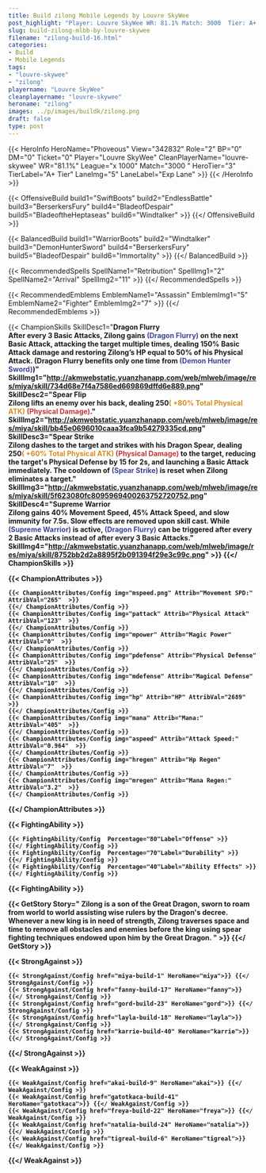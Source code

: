 ```yaml
---
title: Build zilong Mobile Legends by Louvre SkyWee
post_highlight: "Player: Louvre SkyWee WR: 81.1% Match: 3000  Tier: A+ Tier Lane: Exp Lane"
slug: build-zilong-mlbb-by-louvre-skywee
filename: "zilong-build-16.html"
categories: 
- Build 
- Mobile Legends
tags: 
- "louvre-skywee"
- "zilong"
playername: "Louvre SkyWee"
cleanplayername: "louvre-skywee"
heroname: "zilong"
images: ../p/images/buildk/zilong.png
draft: false
type: post
---
```


{{< HeroInfo HeroName="Phoveous" View="342832" Role="2" BP="0" DM="0" Ticket="0" Player="Louvre SkyWee" CleanPlayerName="louvre-skywee" WR="81.1%" League="x 1000" Match="3000 " HeroTier="3" TierLabel="A+ Tier" LaneImg="5" LaneLabel="Exp Lane" >}} {{< /HeroInfo >}}
 
{{< OffensiveBuild build1="SwiftBoots"  build2="EndlessBattle" build3="BerserkersFury" build4="BladeofDespair" build5="BladeoftheHeptaseas" build6="Windtalker" >}} {{</ OffensiveBuild >}}  

{{< BalancedBuild build1="WarriorBoots"  build2="Windtalker" build3="DemonHunterSword" build4="BerserkersFury" build5="BladeofDespair" build6="Immortality" >}} {{</ BalancedBuild >}}  

{{< RecommendedSpells SpellName1="Retribution" SpellImg1="2" SpellName2="Arrival" SpellImg2="11" >}} {{</ RecommendedSpells >}}   

{{< RecommendedEmblems EmblemName1="Assassin" EmblemImg1="5" EmblemName2="Fighter" EmblemImg2="7" >}} {{</ RecommendedEmblems >}}   

{{< ChampionSkills SkillDesc1="<b>Dragon Flurry<br>After every 3 Basic Attacks, Zilong gains <font color='#404495'>(Dragon Flurry)</font> on the next Basic Attack, attacking the target multiple times, dealing 150% Basic Attack damage and restoring Zilong&rsquo;s HP equal to 50% of his Physical Attack. (Dragon Flurry benefits only one time from <font color='#404495'>(Demon Hunter Sword)</font>)" SkillImg1="http://akmwebstatic.yuanzhanapp.com/web/mlweb/image/res/miya/skill/734d68e7f4a7586ed669869dffd6e889.png"  SkillDesc2="<b>Spear Flip<br>Zilong lifts an enemy over his back, dealing 250<font color='#D58E1F'>( +80% Total Physical ATK)</font> <font color='#C53535'>(Physical Damage)</font>." SkillImg2="http://akmwebstatic.yuanzhanapp.com/web/mlweb/image/res/miya/skill/bb45e0696010caaa3fca9b54279335cd.png"  SkillDesc3="<b>Spear Strike<br>Zilong dashes to the target and strikes with his Dragon Spear, dealing 250<font color='#D58E1F'>( +60% Total Physical ATK)</font> <font color='#C53535'>(Physical Damage)</font> to the target, reducing the target's Physical Defense by 15 for 2s, and launching a Basic Attack immediately. The cooldown of <font color='#404495'>(Spear Strike)</font> is reset when Zilong eliminates a target." SkillImg3="http://akmwebstatic.yuanzhanapp.com/web/mlweb/image/res/miya/skill/5f623080fc8095969400263752720752.png"  SkillDesc4="<b>Supreme Warrior<br>Zilong gains 40% Movement Speed, 45% Attack Speed, and slow immunity for 7.5s. Slow effects are removed upon skill cast. While <font color='#404495'>(Supreme Warrior)</font> is active, <font color='#404495'>(Dragon Flurry)</font> can be triggered after every 2 Basic Attacks instead of after every 3 Basic Attacks." SkillImg4="http://akmwebstatic.yuanzhanapp.com/web/mlweb/image/res/miya/skill/8752bb2d2a8895f2b091394f29e3c99c.png"  >}} {{</ ChampionSkills >}}
	

{{< ChampionAttributes >}}

	{{< ChampionAttributes/Config img="mspeed.png" Attrib="Movement SPD:" AttribVal="265"  >}} 
	{{</ ChampionAttributes/Config >}}
	{{< ChampionAttributes/Config img="pattack" Attrib="Physical Attack" AttribVal="123"  >}} 
	{{</ ChampionAttributes/Config >}}
	{{< ChampionAttributes/Config img="mpower" Attrib="Magic Power" AttribVal="0"  >}} 
	{{</ ChampionAttributes/Config >}}
	{{< ChampionAttributes/Config img="pdefense" Attrib="Physical Defense" AttribVal="25"  >}} 
	{{</ ChampionAttributes/Config >}}
	{{< ChampionAttributes/Config img="mdefense" Attrib="Magical Defense" AttribVal="10"  >}} 
	{{</ ChampionAttributes/Config >}}
	{{< ChampionAttributes/Config img="hp" Attrib="HP" AttribVal="2689"  >}} 
	{{</ ChampionAttributes/Config >}}
	{{< ChampionAttributes/Config img="mana" Attrib="Mana:" AttribVal="405"  >}} 
	{{</ ChampionAttributes/Config >}}
	{{< ChampionAttributes/Config img="aspeed" Attrib="Attack Speed:" AttribVal="0.964"  >}} 
	{{</ ChampionAttributes/Config >}}
	{{< ChampionAttributes/Config img="hregen" Attrib="Hp Regen" AttribVal="7"  >}} 
	{{</ ChampionAttributes/Config >}}
	{{< ChampionAttributes/Config img="mregen" Attrib="Mana Regen:" AttribVal="3.2"  >}} 
	{{</ ChampionAttributes/Config >}}
	
	
{{</ ChampionAttributes >}}


{{< FightingAbility >}}

	{{< FightingAbility/Config  Percentage="80"Label="Offense" >}} 
	{{</ FightingAbility/Config >}}		
	{{< FightingAbility/Config  Percentage="70"Label="Durability" >}} 
	{{</ FightingAbility/Config >}}
	{{< FightingAbility/Config  Percentage="40"Label="Ability Effects" >}} 
	{{</ FightingAbility/Config >}}
	
{{< FightingAbility >}}

{{< GetStory Story=" Zilong is a son of the Great Dragon, sworn to roam from world to world assisting wise rulers by the Dragon\'s decree. Whenever a new king is in need of strength, Zilong traverses space and time to remove all obstacles and enemies before the king using spear fighting techniques endowed upon him by the Great Dragon. " >}}  {{</ GetStory >}}

{{< StrongAgainst >}}

	{{< StrongAgainst/Config href="miya-build-1" HeroName="miya">}} {{</ StrongAgainst/Config >}}
	{{< StrongAgainst/Config href="fanny-build-17" HeroName="fanny">}} {{</ StrongAgainst/Config >}}
	{{< StrongAgainst/Config href="gord-build-23" HeroName="gord">}} {{</ StrongAgainst/Config >}}
	{{< StrongAgainst/Config href="layla-build-18" HeroName="layla">}} {{</ StrongAgainst/Config >}}
	{{< StrongAgainst/Config href="karrie-build-40" HeroName="karrie">}} {{</ StrongAgainst/Config >}}
	
{{</ StrongAgainst >}}

{{< WeakAgainst >}}

	{{< WeakAgainst/Config href="akai-build-9" HeroName="akai">}} {{</ WeakAgainst/Config >}}
	{{< WeakAgainst/Config href="gatotkaca-build-41" HeroName="gatotkaca">}} {{</ WeakAgainst/Config >}}
	{{< WeakAgainst/Config href="freya-build-22" HeroName="freya">}} {{</ WeakAgainst/Config >}}
	{{< WeakAgainst/Config href="natalia-build-24" HeroName="natalia">}} {{</ WeakAgainst/Config >}}
	{{< WeakAgainst/Config href="tigreal-build-6" HeroName="tigreal">}} {{</ WeakAgainst/Config >}}
	
{{</ WeakAgainst >}}
